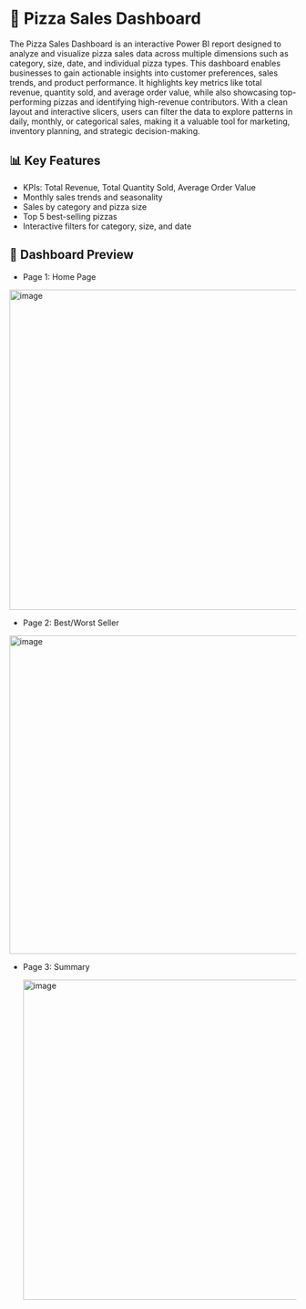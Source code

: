 # 🍕 Pizza Sales Dashboard

  The Pizza Sales Dashboard is an interactive Power BI report designed to analyze and visualize pizza sales data across multiple dimensions such as category, size, date, and individual pizza types. This dashboard enables businesses to gain actionable insights into customer preferences, sales trends, and product performance. It highlights key metrics like total revenue, quantity sold, and average order value, while also showcasing top-performing pizzas and identifying high-revenue contributors. With a clean layout and interactive slicers, users can filter the data to explore patterns in daily, monthly, or categorical sales, making it a valuable tool for marketing, inventory planning, and strategic decision-making.

## 📊 Key Features

- KPIs: Total Revenue, Total Quantity Sold, Average Order Value
- Monthly sales trends and seasonality
- Sales by category and pizza size
- Top 5 best-selling pizzas
- Interactive filters for category, size, and date

## 📸 Dashboard Preview

- Page 1: Home Page

<img width="562" alt="image" src="https://github.com/user-attachments/assets/98d3ecde-055e-4293-97ba-39e231dac409" />

- Page 2: Best/Worst Seller
   
<img width="559" alt="image" src="https://github.com/user-attachments/assets/ffc5b0e9-2a3d-4b2e-a723-eb8ee380fa35" />

- Page 3: Summary

  <img width="562" alt="image" src="https://github.com/user-attachments/assets/ba8c900e-47b5-4aa8-8da3-b0f9bb6b0381" />
 
